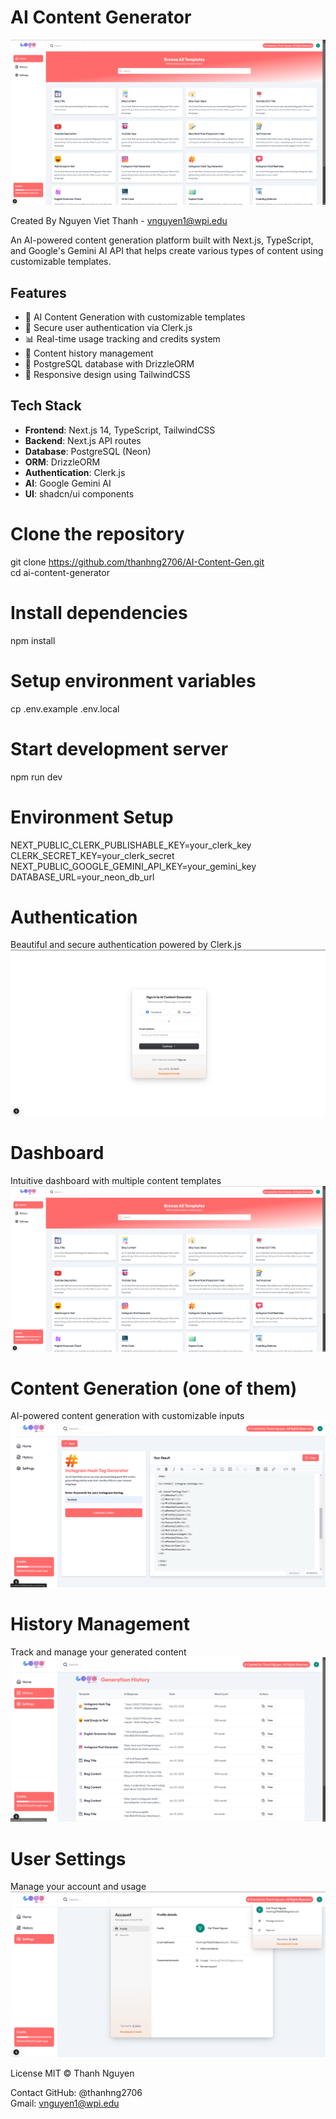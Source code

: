 # AI Content Generator

![image](https://github.com/thanhng2706/AI-Content-Gen/blob/a3a5f92b70b6d72905852187b9e82a8e3a561683/Image/Dashboard.png)

Created By Nguyen Viet Thanh - vnguyen1@wpi.edu <br>

An AI-powered content generation platform built with Next.js, TypeScript, and Google's Gemini AI API that helps create various types of content using customizable templates.

## Features

- 🤖 AI Content Generation with customizable templates
- 🔐 Secure user authentication via Clerk.js
- 📊 Real-time usage tracking and credits system
- 📝 Content history management
- 💾 PostgreSQL database with DrizzleORM
- 📱 Responsive design using TailwindCSS

## Tech Stack

- **Frontend**: Next.js 14, TypeScript, TailwindCSS
- **Backend**: Next.js API routes
- **Database**: PostgreSQL (Neon)
- **ORM**: DrizzleORM
- **Authentication**: Clerk.js
- **AI**: Google Gemini AI
- **UI**: shadcn/ui components

# Clone the repository

git clone https://github.com/thanhng2706/AI-Content-Gen.git <br>
cd ai-content-generator

# Install dependencies
npm install

# Setup environment variables
cp .env.example .env.local

# Start development server
npm run dev

# Environment Setup

NEXT_PUBLIC_CLERK_PUBLISHABLE_KEY=your_clerk_key
CLERK_SECRET_KEY=your_clerk_secret
NEXT_PUBLIC_GOOGLE_GEMINI_API_KEY=your_gemini_key
DATABASE_URL=your_neon_db_url

# Authentication
Beautiful and secure authentication powered by Clerk.js <br>
![LogInPage](https://github.com/thanhng2706/AI-Content-Gen/blob/a3a5f92b70b6d72905852187b9e82a8e3a561683/Image/LogInPage.png)

# Dashboard
Intuitive dashboard with multiple content templates <br>
![FrontPage](https://github.com/thanhng2706/AI-Content-Gen/blob/a3a5f92b70b6d72905852187b9e82a8e3a561683/Image/Dashboard.png)

# Content Generation (one of them)
AI-powered content generation with customizable inputs <br>
![AIGen](https://github.com/thanhng2706/AI-Content-Gen/blob/a3a5f92b70b6d72905852187b9e82a8e3a561683/Image/ContentGeneration.png)

# History Management
Track and manage your generated content <br>
![HistoryPage](https://github.com/thanhng2706/AI-Content-Gen/blob/a3a5f92b70b6d72905852187b9e82a8e3a561683/Image/HistoryPage.png)

# User Settings
Manage your account and usage <br>
![SettingPage](https://github.com/thanhng2706/AI-Content-Gen/blob/a3a5f92b70b6d72905852187b9e82a8e3a561683/Image/SettingPage.png)

License
MIT © Thanh Nguyen

Contact
GitHub: @thanhng2706 <br>
Gmail: vnguyen1@wpi.edu 